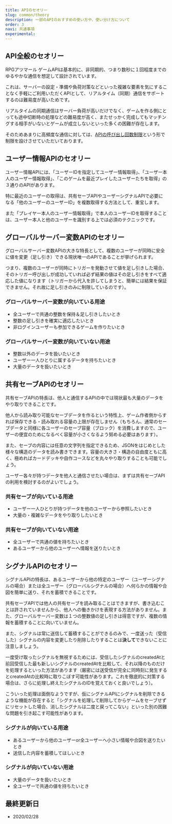 ```yaml
---
title: APIのセオリー
slug: common/theory
description: 一部のAPIのおすすめの使い方や、使い分け方について
order: 3
navi: 共通事項
experimental: 
---
```

    
## API全般のセオリー
RPGアツマール ゲームAPIは基本的に、非同期的、つまり数秒に１回程度までのゆるやかな通信を想定して設計されています。
    
これは、サーバーの設定・準備や負荷対策などといった複雑な要素を気にすることなく手軽にご利用いただくAPIとして、リアルタイム（同期）通信をサポートするのは難易度が高いためです。
    
リアルタイムの同期通信はサーバー負荷が高いだけでなく、ゲームを作る側にとっても途中切断時の処理などの難易度が高く、またせっかく完成してもマッチングする相手がいないとゲームが成立しないといった多くの困難が存在します。
    
そのためあまりに高頻度な通信に対しては、[APIの呼び出し回数制限](/common/rate-limit)という形で制限を設けさせていただいております。
    
## ユーザー情報APIのセオリー
ユーザー情報APIには、「ユーザーIDを指定してユーザー情報取得」、「ユーザー本人のユーザー情報取得」、「このゲームを最近プレイしたユーザーたちを取得」の３通りのAPIがあります。
    
特に最近のユーザーの取得は、共有セーブAPIやユーザーシグナルAPIで必要になる「他のユーザーのユーザーID」を複数取得する方法として、重宝します。
    
また「プレイヤー本人のユーザー情報取得」で本人のユーザーIDを取得することは、ユーザー本人と他のユーザーを識別する上では必須のテクニックです。
    
## グローバルサーバー変数APIのセオリー
グローバルサーバー変数APIの大きな特長として、複数のユーザーが同時に安全に値を変更（足し引き）できる現状唯一のAPIであることが挙げられます。  
    
つまり、複数のユーザーが同時にトリガーを発動させて値を足し引きした場合、そのトリガー呼び出しが成功していれば必ず結果の値はその足し引きをすべて適応した値になります（トリガーから代入を許してしまうと、簡単には結果を保証できません。それ故に足し引きのみに制限しているのです）。
    
### グローバルサーバー変数が向いている用途
 - 全ユーザーで共通の整数を保持＆足し引きしたいとき
 - 整数の足し引きを確実に適応したいとき
 - 非ログインユーザーも参加できるゲームを作りたいとき
    
### グローバルサーバー変数が向いていない用途
 - 整数以外のデータを扱いたいとき
 - ユーザー一人ひとりに属するデータを持ちたいとき
 - 大量のデータを扱いたいとき
    
## 共有セーブAPIのセオリー
共有セーブAPIの特長は、他人と通信するAPIの中では現状最も大量のデータをやり取りできることです。 
    
他人から読み取り可能なセーブデータを作るという特性上、ゲーム作者側からすれば保存できる・読み取れる容量の上限が存在しません（もちろん、通常のセーブデータと同様に各ユーザーのセーブ容量（ブロック）を消費しますので、ユーザーの便宜のためになるべく容量が小さくなるよう努める必要はあります）。 
    
また、セーブの内容には任意の文字列を指定できるため、JSONをはじめとした様々な構造のデータを読み書きできます。容量の大きさ・構造の自由度ともに高く、極めればカードデッキや自作コースなどを丸々やり取りすることも可能でしょう。  
    
ユーザー各々が持つデータを他人と通信させたい場合は、まずは共有セーブAPIの利用を検討するのがよいでしょう。
    
### 共有セーブが向いている用途
 - ユーザー一人ひとりが持つデータを他のユーザーから参照したいとき
 - 大量の・複雑なデータをやり取りしたいとき
    
### 共有セーブが向いていない用途
 - 全ユーザーで共通の値を持ちたいとき
 - あるユーザーから他のユーザーへ情報を送りたいとき
    
## シグナルAPIのセオリー
シグナルAPIの特長は、あるユーザーから他の特定のユーザー（ユーザーシグナルの場合）または全ユーザー（グローバルシグナルの場合）へ何らかの情報や合図を簡単に送り、それを蓄積できることです。  
    
共有セーブAPIでは他人の共有セーブを読み取ることはできますが、書き込むことは許されていませんから、他人への働きかけを表現する方法がありません。また、グローバルサーバー変数は１つの整数値の足し引きは得意ですが、複数の情報を蓄積することに向いていません。
    
また、シグナルは常に送信して蓄積することができるのみで、一度送った（受信した）シグナルの内容を変更したり削除したりすることは**決して**できないことに注意しましょう。
    
一度受け取ったシグナルを無視するためには、受信したシグナルのcreatedAtと前回受信した最も新しいシグナルのcreatedAtを比較して、それ以降のものだけを処理するといった方法があります（厳密には送受信が完全に同時刻に発生するとcreatedAtの比較時に取りこぼす可能性があります。これを徹底的に対策する場合は、さらに処理し終えたシグナルのIDを覚えておくと良いでしょう）。
    
こういった処理は面倒なようですが、仮にシグナルAPIにシグナルを削除できるような機能が存在すると「シグナルを処理して削除してからゲームをセーブせずにリセットした場合、消したシグナルは二度と戻ってこない」といった別の困難な問題を引き起こす可能性があります。
    
### シグナルが向いている用途
 - あるユーザーから他のユーザーor全ユーザーへ小さい情報や合図を送りたいとき
 - 送信した内容を蓄積してほしいとき
    
### シグナルが向いていない用途
 - 大量のデータを扱いたいとき
 - 全ユーザーで共通の値を持ちたいとき
    
## 最終更新日
 - 2020/02/28
